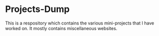 # Projects-Dump

This is a respository which contains the various mini-projects that I have worked on. It mostly contains miscellaneous websites.
